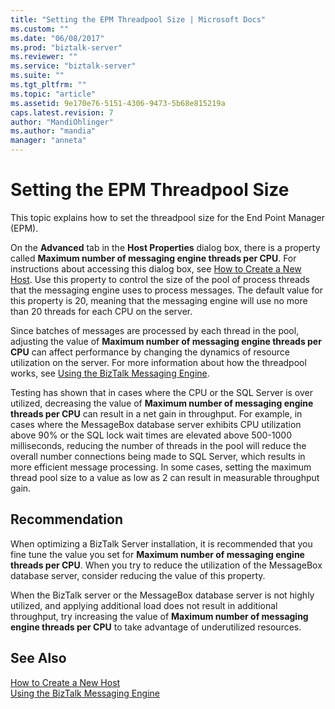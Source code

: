 ```yaml
---
title: "Setting the EPM Threadpool Size | Microsoft Docs"
ms.custom: ""
ms.date: "06/08/2017"
ms.prod: "biztalk-server"
ms.reviewer: ""
ms.service: "biztalk-server"
ms.suite: ""
ms.tgt_pltfrm: ""
ms.topic: "article"
ms.assetid: 9e170e76-5151-4306-9473-5b68e815219a
caps.latest.revision: 7
author: "MandiOhlinger"
ms.author: "mandia"
manager: "anneta"
---
```

# Setting the EPM Threadpool Size
This topic explains how to set the threadpool size for the End Point Manager (EPM).  
  
 On the **Advanced** tab in the **Host Properties** dialog box, there is a property called **Maximum number of messaging engine threads per CPU**. For instructions about accessing this dialog box, see [How to Create a New Host](../core/how-to-create-a-new-host.md). Use this property to control the size of the pool of process threads that the messaging engine uses to process messages. The default value for this property is 20, meaning that the messaging engine will use no more than 20 threads for each CPU on the server.  
  
 Since batches of messages are processed by each thread in the pool, adjusting the value of **Maximum number of messaging engine threads per CPU** can affect performance by changing the dynamics of resource utilization on the server. For more information about how the threadpool works, see [Using the BizTalk Messaging Engine](../core/using-the-biztalk-messaging-engine.md).  
  
 Testing has shown that in cases where the CPU or the SQL Server is over utilized, decreasing the value of **Maximum number of messaging engine threads per CPU** can result in a net gain in throughput. For example, in cases where the MessageBox database server exhibits CPU utilization above 90% or the SQL lock wait times are elevated above 500-1000 milliseconds, reducing the number of threads in the pool will reduce the overall number connections being made to SQL Server, which results in more efficient message processing. In some cases, setting the maximum thread pool size to a value as low as 2 can result in measurable throughput gain.  
  
## Recommendation  
 When optimizing a BizTalk Server installation, it is recommended that you fine tune the value you set for **Maximum number of messaging engine threads per CPU**.  When you try to reduce the utilization of the MessageBox database server, consider reducing the value of this property.  
  
 When the BizTalk server or the MessageBox database server is not highly utilized, and applying additional load does not result in additional throughput, try increasing the value of **Maximum number of messaging engine threads per CPU** to take advantage of underutilized resources.  
  
## See Also  
 [How to Create a New Host](../core/how-to-create-a-new-host.md)   
 [Using the BizTalk Messaging Engine](../core/using-the-biztalk-messaging-engine.md)